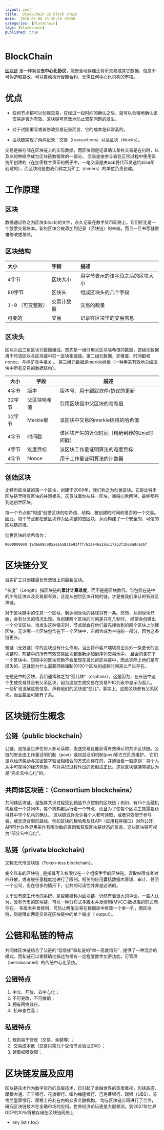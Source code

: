 ```yaml
---
layout: post
title:  BlockChain 02 block chain
date:  2018-02-06 23:20:18 +0800
categories: [BlockChain]
tags: [blockchain]
published: true
---
```



# BlockChain

[区块链](https://en.wikipedia.org/wiki/Blockchain) 是一种新型**去中心化协议**，能安全地存储比特币交易或其它数据，信息不可伪造和篡改，可以自动执行智能合约，无需任何中心化机构的审核。


# 优点

- 任何节点都可以创建交易，在经过一段时间的确认之后，就可以合理地确认该交易是否为有效，区块链可有效地防止双花问题的发生。

- 对于试图重写或者修改交易记录而言，它的成本是非常高的。

- 区块链实现了两种记录：交易（transactions）以及区块（blocks）。

交易是被存储在区块链上的实际数据，而区块则是记录确认某些交易是在何时，以及以何种顺序成为区块链数据库的一部分。
交易是由参与者在正常过程中使用系统所创建的（在加密数字货币的例子中，一笔交易是由bob将代币发送给alice所创建的），而区块则是由我们称之为矿工（miners）的单位负责创建。

# 工作原理

## 区块

数据通过称之为区块(block)的文件，永久记录在数字货币网络上。它们好比是一个股票交易账本。新的区块会被添加到记录（区块链）的末端，而且一旦书写就很难修改或移除。

## 区块结构

| 大小 | 字段  | 描述 |
|:----|:----|:----|
| 4字节 | 区块大小 | 用字节表示的该字段之后的区块大小 |
| 80字节 | 区块头 | 组成区块头的几个字段 |
| 1-9 （可变整数） | 交易计数器 | 交易的数量 |
| 可变的 | 交易 | 记录在区块里的交易信息 |

## 区块头

区块头由三组区块元数据组成。首先是一组引用父区块哈希值的数据，这组元数据用于将该区块与区块链中前一区块相连接。第二组元数据，即难度、时间戳和nonce，与挖矿竞争相关 。
第三组元数据是merkle树根（一种用来有效地总结区块中所有交易的数据结构）。

<table>
<thead>
<tr>
<th>大小</th>
<th>字段</th>
<th>描述</th>
</tr>
</thead>
<tbody>
<tr>
<td>4字节</td>
<td>版本</td>
<td>版本号，用于跟踪软件/协议的更新</td>
</tr>
<tr>
<td>32字节</td>
<td>父区块哈希值</td>
<td>引用区块链中父区块的哈希值</td>
</tr>
<tr>
<td>32字节</td>
<td>Merkle根</td>
<td>该区块中交易的merkle树根的哈希值</td>
</tr>
<tr>
<td>4字节</td>
<td>时间戳</td>
<td>该区块产生的近似时间（精确到秒的Unix时间戳）</td>
</tr>
<tr>
<td>4字节</td>
<td>难度目标</td>
<td>该区块工作量证明算法的难度目标</td>
</tr>
<tr>
<td>4字节</td>
<td>Nonce</td>
<td>用于工作量证明算法的计数器</td>
</tr>
</tbody>
</table>

## 创始区块

比特币区块链的第一个区块，创建于2009年，我们称之为创世区块。它是比特币区块链里所有区块的共同祖先，这意味着你从任一区块，循链向后回溯，最终都将到达创世区块。

每一个节点都“知道”创世区块的哈希值、结构、被创建的时间和里面的一个交易。因此，每个节点都把该区块作为区块链的首区块，从而构建了一个安全的、可信的区块链的根。

创世区块的哈希值为：

```
0000000000 19d6689c085ae165831e934ff763ae46a2a6c172b3f1b60a8ce26f
```

# 区块链分叉

诚实矿工只创建最长有效链上的最新区块。

“长度”（Length）指区块链的**累计计算难度**，而不是是区块数目。当包括在链中的所有区块以及交易都有效，且是从创世区块开始的链，才是被我们承认的有效区块链。

对于区块链中的任意一个区块，到达创世块的路径只有一条。然而，从创世块开始，会有分叉的情况出现。当创建两个区块的时间差只有几秒时，
经常会创建出一个分叉区块。当发生这种情况时，节点就会在他们最先接收到的那个区块上创建区块。无论哪一个区块包含在下一个区块中，它都会成为主链的一部分，因为这条链更长。

短链（无效链）中的区块没有什么作用。当比特币客户端切换至另外一条更长的区块链时，短链中的所有有效交易区块都重新添加到序列交易池中，
且会包含在下一个区块中。短链中的区块奖励不会呈现在最长的区块链中，因此实际上他们是有损失的，这就是为什么需要网络强制的100个区块的成熟时间来让产生存在。

在短链中的区块，我们通常称之为“孤儿块”（orphans）。这是因为，在长链中这个生成交易并没有父系区块，因为这些生成交易在交易PRC列表中显示为孤儿。
一些矿池误解这些信息，声称他们的区块是”孤儿“。事实上，这些区块都有父系区块，而且甚至可能有子系。

# 区块链衍生概念

## 公链（public blockchain）

公链，是指全世界任何人都可读取、发送交易且能获得有效确认的共识区块链。公链的安全由工作量证明机制（pow）或权益证明机制(pos)等方式负责维护。
它们是以经济奖励与加密数字验证相结合的方式而存在的，并遵循着一般原则：每个人从中可获得的经济奖励，与对共识过程作出的贡献成正比。这些区块链通常被认为是“完全去中心化”的。

## 共同体区块链：（Consortium blockchains）

共同体区块链，是指其共识过程受到预选节点控制的区块链；例如，有15个金融机构组成一个共同体，每个机构都运行着一个节点，而且为了使每个区块生效需要获得其中10个机构的确认。
区块链或许允许每个人都可读取，或者只受限于参与者，或走混合型的路线，例如区块的根哈希及其API（应用程序接口）对外公开，API可允许外界用来作有限次数的查询和获取区块链状态的信息。这些区块链可视为“部分去中心化”。

## 私链（private blockchain)

又称无代币区块链（Token-less blockchain）。

完全私有的区块链 , 是指其写入权限仅在一个组织手里的区块链。读取权限或者对外开放，或者被任意程度地进行了限制。相关的应用囊括数据库管理、审计、甚至一个公司，但在很多的情形下，公共的可读性并非是必须的。

关于没有原生代币的系统，是否能被称为区块链，仍然有着很大的争议。一些人认为，没有代币的区块链，可以一种分布式多版本并发控制(MVCC)数据库的形式而存在。
多版本并发控制，可防止两笔交易在数据库中修改一个单一列，而区块链，则是阻止两笔交易在区块链中的单个输出（ output）。

# 公链和私链的特点

共同体区块链结合了公链的“低信任”和私链的“单一高度信任” , 提供了一种混合的模式，而私链可以更精确地描述为带有一定程度数字加密功能，可管理（permissioned）的传统中心化系统。

## 公链特点

<ol>
<li>中立、开放、去中心化；</li>
<li>不可更改，不可撤销；</li>
<li>拥有网络效应。</li>
<li>&nbsp;抗审查性高；</li>
</ol>

## 私链特点

<ol>
<li>规则易于修改（交易，余额等）；</li>
<li>&nbsp;交易成本低（交易只需几个受信节点验证即可）；</li>
<li>读取权限受限；</li>
</ol>

# 区块链发展及应用

区块链技术作为数字货币的底层技术，已引起了金融世界的高度重视，包括高盛、摩根大通、汇丰银行、花旗银行、纽约梅隆银行、巴克莱银行、瑞银（UBS）、苏格兰皇家银行、摩根士丹利在内的众多金融机构，
均与区块链公司进行了合作，研究区块链技术在金融市场的应用。世界经济论坛更是大胆预测，到2027年世界GDP的10％将被存储在区块链网络上







* any list
{:toc}